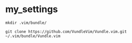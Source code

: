 # my_settings

```
mkdir .vim/bundle/
```

```
git clone https://github.com/VundleVim/Vundle.vim.git ~/.vim/bundle/Vundle.vim
```
